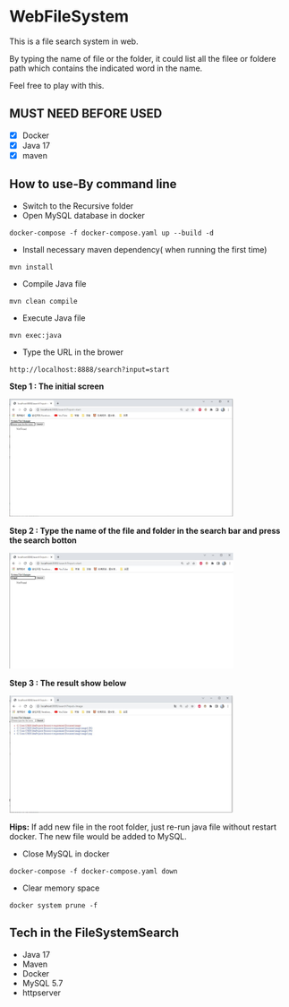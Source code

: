 # WebFileSystem
This is a file search system in web. 

By typing the name of file or the folder, it could list all the filee or foldere path which contains the indicated word in the name.

Feel free to play with this.

## MUST NEED BEFORE USED
- [x] Docker
- [x] Java 17
- [x] maven

## How to use-By command line
* Switch to the Recursive folder
* Open MySQL database in docker
 ``` docker
docker-compose -f docker-compose.yaml up --build -d
```

* Install necessary maven dependency( when running the first time)
``` 
mvn install
```
* Compile Java file
``` 
mvn clean compile
```
* Execute Java file
 ``` docker
mvn exec:java
```

* Type the URL in the brower
 ``` docker
http://localhost:8888/search?input=start
```
**Step 1 : The initial screen**

<img src="resource/demo-1.JPG" width="400">

**Step 2 : Type the name of the file and folder in the search bar and press the search botton**

<img src="resource/demo-3.JPG" width="400">

**Step 3 : The result show below** 

<img src="resource/demo-2.JPG" width="400">

**Hips:**
If add new file in the root folder, just re-run java file without restart docker.
The new file would be added to MySQL.

* Close MySQL in docker
``` docker
docker-compose -f docker-compose.yaml down
```
* Clear memory space
 ``` docker
docker system prune -f
```

## Tech in the FileSystemSearch
* Java 17
* Maven 
* Docker 
* MySQL 5.7
* httpserver
